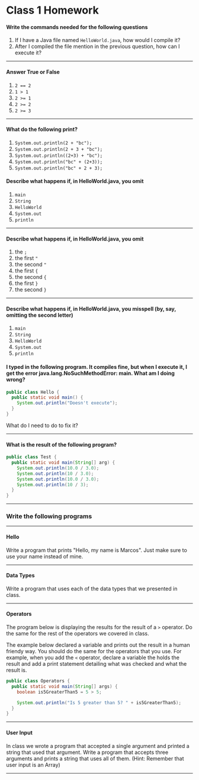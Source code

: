 # Class 1 Homework

<style>
@media print {
  pre {
    border: 1px solid gray;
    page-break-inside: avoid;
  }
}

.break {
  page-break-after: always;
}
</style>

#### Write the commands needed for the following questions

1. If I have a Java file named `HelloWorld.java`, how would I compile it?
1. After I compiled the file mention in the previous question, how can I execute it?

---

#### Answer True or False

1. `2 == 2`
1. `1 > 1`
1. `2 >= 1`
1. `2 >= 2`
1. `2 >= 3`

---

#### What do the following print?

1. `System.out.println(2 + "bc");`
1. `System.out.println(2 + 3 + "bc");`
1. `System.out.println((2+3) + "bc");`
1. `System.out.println("bc" + (2+3));`
1. `System.out.println("bc" + 2 + 3);`

#### Describe what happens if, in HelloWorld.java, you omit
1. `main`
1. `String`
1. `HelloWorld`
1. `System.out`
1. `println`

---

#### Describe what happens if, in HelloWorld.java, you omit
1. the `;`
1. the first `"`
1. the second `"`
1. the first `{`
1. the second `{`
1. the first `}`
1. the second `}`

---

#### Describe what happens if, in HelloWorld.java, you misspell (by, say, omitting the second letter)
1. `main`
1. `String`
1. `HelloWorld`
1. `System.out`
1. `println`

<div class="break"></div>

#### I typed in the following program. It compiles fine, but when I execute it, I get the error java.lang.NoSuchMethodError: main. What am I doing wrong?

```java
public class Hello {
  public static void main() {
    System.out.println("Doesn't execute");
  }
}
```

What do I need to do to fix it?

---

#### What is the result of the following program?

```java
public class Test {
  public static void main(String[] arg) {
    System.out.println(10.0 / 3.0);
    System.out.println(10 / 3.0);
    System.out.println(10.0 / 3.0);
    System.out.println(10 / 3);
  }
}
```

---

### Write the following programs

---

#### Hello

Write a program that prints "Hello, my name is Marcos". Just make sure to use your name instead of mine.

---

#### Data Types

Write a program that uses each of the data types that we presented in class.

---

#### Operators

The program below is displaying the results for the result of a `>` operator. Do the same for the rest of the operators we covered in class.

The example below declared a variable and prints out the result in a human friendy way. You should do the same for the operators that you use. For example, when you add the `<` operator, declare a variable the holds the result and add a print statement detailing what was checked and what the result is.

```java
public class Operators {
  public static void main(String[] args) {
    boolean is5GreaterThan5 = 5 > 5;

    System.out.println("Is 5 greater than 5? " + is5GreaterThan5);
  }
}
```

---

#### User Input

In class we wrote a program that accepted a single argument and printed a string that used that argument. Write a program that accepts three arguments and prints a string that uses all of them. (Hint: Remember that user input is an Array)

---
